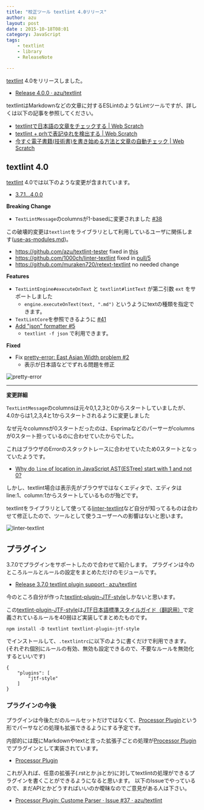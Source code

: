 ```yaml
---
title: "校正ツール textlint 4.0リリース"
author: azu
layout: post
date : 2015-10-18T08:01
category: JavaScript
tags:
    - textlint
    - library
    - ReleaseNote

---
```


[textlint][] 4.0をリリースしました。

- [Release 4.0.0 · azu/textlint](https://github.com/azu/textlint/releases/tag/4.0.0 "Release 4.0.0 · azu/textlint")

textlintはMarkdownなどの文章に対するESLintのようなLintツールですが、詳しくは以下の記事を参照してください。

- [textlintで日本語の文章をチェックする | Web Scratch](http://efcl.info/2015/09/10/introduce-textlint/)
- [textlint + prhで表記ゆれを検出する | Web Scratch](http://efcl.info/2015/09/14/textlint-rule-prh/)
- [今すぐ電子書籍(技術書)を書き始める方法と文章の自動チェック | Web Scratch](http://efcl.info/2015/09/28/easy-to-create-ebook/)

## textlint 4.0

[textlint][] 4.0では以下のような変更が含まれています。

- [3.7.1...4.0.0](https://github.com/azu/textlint/compare/3.7.1...4.0.0)

**Breaking Change**

- `TextLintMessage`のcolumnsが1-basedに変更されました [#38](https://github.com/azu/textlint/issues/38 "#38")

この破壊的変更は`textlint`をライブラリとして利用しているユーザに関係します([use-as-modules.md](https://github.com/azu/textlint/blob/master/docs/use-as-modules.md))。

- https://github.com/azu/textlint-tester fixed in [this](https://github.com/azu/textlint-tester/commit/61db2a95108f8b3d1d852e348a8ddb2ab3d9c5e6)
- https://github.com/1000ch/linter-textlint fixed in [pull/5](https://github.com/1000ch/linter-textlint/pull/5)
- https://github.com/muraken720/retext-textlint no needed change

**Features**

- `TextLintEngine#executeOnText` と `textlint#lintText` が第二引数 `ext` をサポートしました 
     - `engine.executeOnText(text, ".md")` というようにtextの種類を指定できます。
- `TextLintCore`を参照できるように [#41](https://github.com/azu/textlint/issues/41 "#41")
- [Add "json" formatter #5](https://github.com/azu/textlint-formatter/pull/5 "Add &#34;json&#34; formatter #5")
	- `textlint -f json` で利用できます。

**Fixed**

- Fix [pretty-error: East Asian Width problem #2](https://github.com/azu/textlint-formatter/issues/2 "pretty-error: East Asian Width problem #2")
     - 表示が日本語などでずれる問題を修正

![pretty-error](https://monosnap.com/file/5RJfYtYGxhCQ3kkoivKq4hi1QeB01N.png)

----

**変更詳細**

`TextLintMessage`のcolumnsは元々0,1,2,3と0からスタートしていましたが、
4.0からは1,2,3,4と1からスタートされるように変更しました

なぜ元々columnsが0スタートだったのは、Esprimaなどのパーサーがcolumnsが0スタート担っているのに合わせていたからでした。

これはブラウザのErrorのスタックトレースに合わせていたため0スタートとなっていたようです。

- [Why do `line` of location in JavaScript AST(ESTree) start with 1 and not 0?](https://gist.github.com/azu/8866b2cb9b7a933e01fe "Why do `line` of location in JavaScript AST(ESTree) start with 1 and not 0?")

しかし、textlint場合は表示先がブラウザではなくエディタで、エディタはline:1、column:1からスタートしているものが殆どです。

textlintをライブラリとして使ってる[linter-textlint](https://github.com/1000ch/linter-textlint "linter-textlint")など自分が知ってるものは合わせて修正したので、ツールとして使うユーザーへの影響はないと思います。

![linter-textlint](https://monosnap.com/file/E1qn94AApkWaXNIXmT3plMyZtj3C45.png)

## プラグイン

3.7.0でプラグインをサポートしたので合わせて紹介します。
プラグインは今のところルールとルールの設定をまとめただけのモジュールです。

- [Release 3.7.0 textlint plugin support · azu/textlint](https://github.com/azu/textlint/releases/tag/3.7.0 "Release 3.7.0 textlint plugin support · azu/textlint")

今のところ自分が作った[textlint-plugin-JTF-style](https://github.com/azu/textlint-plugin-JTF-style "azu/textlint-plugin-JTF-style")しかないと思います。

この[textlint-plugin-JTF-style](https://github.com/azu/textlint-plugin-JTF-style "azu/textlint-plugin-JTF-style")は[JTF日本語標準スタイルガイド（翻訳用）](https://www.jtf.jp/jp/style_guide/styleguide_top.html "JTF日本語標準スタイルガイド（翻訳用）")で定義されているルールを40弱ほど実装してまとめたものです。

```
npm install -D textlint textlint-plugin-jtf-style
```

でインストールして、`.textlintrc`に以下のように書くだけで利用できます。
(それぞれ個別にルールの有効、無効も設定できるので、不要なルールを無効化するといいです)

```
{
    "plugins": [
        "jtf-style"
    ]
}
```

### プラグインの今後

プラグインは今後ただのルールセットだけではなくて、[Processor Plugin](https://github.com/azu/textlint/issues/37 "Processor Plugin")という形でパーサなどの処理も拡張できるようにする予定です。

内部的には既にMarkdownやtextと言った拡張子ごとの処理が[Processor Plugin](https://github.com/azu/textlint/issues/37 "Processor Plugin")でプラグインとして実装されています。

- [Processor Plugin](https://github.com/azu/textlint/pull/36 "Processor Plugin")

これが入れば、任意の拡張子(.rstとか.jsとか)に対してtextlintの処理ができるプラグインを書くことができるようになると思います。
以下のIssueでやっているので、まだAPIとかどうすればいいのか曖昧なのでご意見がある人は下さい。

- [Processor Plugin: Custome Parser · Issue #37 · azu/textlint](https://github.com/azu/textlint/issues/37 "Processor Plugin: Custome Parser · Issue #37 · azu/textlint")

[textlint]: https://github.com/azu/textlint  "azu/textlint"